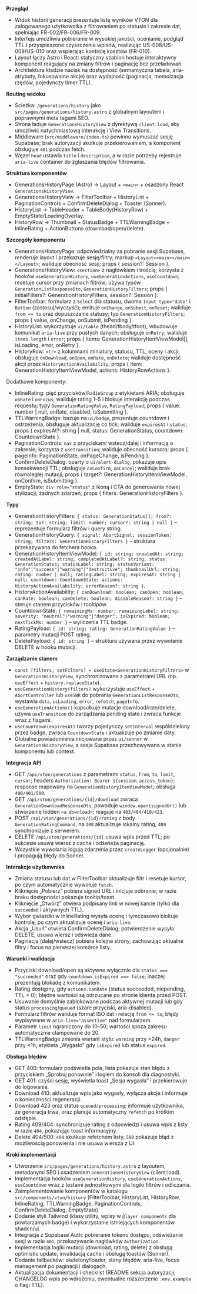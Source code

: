 **Przegląd**
- Widok historii generacji prezentuje listę wyników VTON dla zalogowanego użytkownika z filtrowaniem po statusie i zakresie dat, spełniając FR-002/FR-006/FR-009.
- Interfejs umożliwia pobieranie w wysokiej jakości, ocenianie, podgląd TTL i przyspieszone czyszczenie wpisów, realizując US-008/US-009/US-010 oraz wspierając kontrolę kosztów (FR-010).
- Layout łączy Astro i React: statyczny szablon hostuje interaktywny komponent reagujący na zmiany filtrów i paginację bez przeładowań.
- Architektura kładzie nacisk na dostępność (semantyczna tabela, aria-atrybuty, fokusowalne akcje) oraz wydajność (paginacja, memoizacja rzędów, pojedynczy timer TTL).

**Routing widoku**
- Ścieżka: `/generations/history` jako `src/pages/generations/history.astro` z globalnym layoutem i poprawnymi meta tagami SEO.
- Strona ładuje `GenerationsHistoryView` z dyrektywą `client:load`, aby umożliwić natychmiastową interakcję i View Transitions.
- Middleware (`src/middleware/index.ts`) powinno wymuszać sesję Supabase; brak autoryzacji skutkuje przekierowaniem, a komponent obsługuje `401` podczas fetch.
- Węzeł `head` ustawia `title` i `description`, a w razie potrzeby rejestruje `aria-live` container do zgłaszania błędów filtrowania.

**Struktura komponentów**
- GenerationsHistoryPage (Astro) → Layout + `<main>` + osadzony React `GenerationsHistoryView`.
- GenerationsHistoryView → FilterToolbar + HistoryList + PaginationControls + ConfirmDeleteDialog + Toaster (Sonner).
- HistoryList → TableHeader + TableBody(HistoryRow) + EmptyState/LoadingOverlay.
- HistoryRow → Thumbnail + StatusBadge + TTLWarningBadge + InlineRating + ActionButtons (download/open/delete).

**Szczegóły komponentu**
- GenerationsHistoryPage: odpowiedzialny za pobranie sesji Supabase, renderuje layout i przekazuje sesję/filtry; markup `<Layout><main></main></Layout>`; waliduje obecność sesji; props { session?: Session }.
- GenerationsHistoryView: `<section>` z nagłówkiem i treścią; korzysta z hooków `useGenerationHistory`, `useGenerationActions`, `useCountdown`; resetuje cursor przy zmianach filtrów; używa typów `GenerationListResponseDto`, `GenerationHistoryFilters`; props { initialFilters?: GenerationHistoryFilters, session?: Session }.
- FilterToolbar: formularz z `Select` dla statusu, dwoma `Input type="date"` i `Button` (zastosuj/wyczyść); emituje `onChange`, `onSubmit`, `onReset`; waliduje `from <= to` oraz dopuszczalne statusy; typ `GenerationHistoryFilters`; props { value, onChange, onSubmit, isPending }.
- HistoryList: wykorzystuje `ui/table` (thead/tbody/tfoot), wbudowuje komunikat `aria-live` przy pustych danych; obsługuje `onRetry`; waliduje `items.length` i `error`; props { items: GenerationHistoryItemViewModel[], isLoading, error, onRetry }.
- HistoryRow: `<tr>` z kolumnami miniatury, statusu, TTL, oceny i akcji; obsługuje `onDownload`, `onOpen`, `onRate`, `onDelete`; waliduje dostępność akcji przez `HistoryActionAvailability`; props { item: GenerationHistoryItemViewModel, actions: HistoryRowActions }.

Dodatkowe komponenty:
- InlineRating: pięć przycisków/`RadioGroup` z etykietami ARIA; obsługuje `onRate` i `onFocus`; waliduje rating 1–5 i blokuje interakcję podczas requestu; typy `GenerationRatingValue`, `RatingPayload`; props { value: number | null, onRate, disabled, isSubmitting }.
- TTLWarningBadge: bazuje na `ui/badge`, prezentuje countdown i ostrzeżenia; obsługuje aktualizację co tick; waliduje `expiresAt` i `status`; props { expiresAt?: string | null, status: GenerationStatus, countdown: CountdownState }.
- PaginationControls: `nav` z przyciskami wstecz/dalej i informacją o zakresie; korzysta z `useTransition`; waliduje obecność kursora; props { pageInfo: PaginationState, onPageChange, isPending }.
- ConfirmDeleteDialog: oparty o `ui/alert-dialog`, pokazuje opis konsekwencji TTL; obsługuje `onConfirm`, `onCancel`; waliduje brak równoległej mutacji; props { target?: GenerationHistoryItemViewModel, onConfirm, isSubmitting }.
- EmptyState: `div role="status"` z ikoną i CTA do generowania nowej stylizacji; żadnych zdarzeń; props { filters: GenerationHistoryFilters }.

**Typy**
- GenerationHistoryFilters: `{ status: GenerationStatus[]; from?: string; to?: string; limit: number; cursor?: string | null }` – reprezentuje formularz filtrów i query string.
- GenerationHistoryQuery: `{ signal: AbortSignal; sessionToken: string; filters: GenerationHistoryFilters }` – struktura przekazywana do fetchera hooka.
- GenerationHistoryItemViewModel: `{ id: string; createdAt: string; createdAtLabel: string; completedAtLabel?: string; status: GenerationStatus; statusLabel: string; statusVariant: "info"|"success"|"warning"|"destructive"; thumbnailUrl: string; rating: number | null; ratingLabel: string; expiresAt: string | null; countdown: CountdownState; actions: HistoryActionAvailability; errorReason?: string }`.
- HistoryActionAvailability: `{ canDownload: boolean; canOpen: boolean; canRate: boolean; canDelete: boolean; disableReason?: string }` – steruje stanem przycisków i tooltipów.
- CountdownState: `{ remainingMs: number; remainingLabel: string; severity: "neutral"|"warning"|"danger"; isExpired: boolean; nextTickMs: number }` – wyliczenia TTL badge.
- RatingPayload: `{ id: string; rating: GenerationRatingValue }` – parametry mutacji POST rating.
- DeletePayload: `{ id: string }` – struktura używana przez wywołanie DELETE w hooku mutacji.

**Zarządzanie stanem**
- `const [filters, setFilters] = useState<GenerationHistoryFilters>` w `GenerationsHistoryView`, synchronizowane z parametrami URL (np. `useEffect` + `history.replaceState`).
- `useGenerationHistory(filters)` wykorzystuje `useEffect` + `AbortController` lub `useSWR` do pobrania `GenerationListResponseDto`, wystawia `data`, `isLoading`, `error`, `refetch`, `pageInfo`.
- `useGenerationActions()` kapsułkuje mutacje download/rate/delete, używa `useTransition` do zarządzania pending state i zwraca funkcje wraz z flagami.
- `useCountdown(expiresAt)` tworzy pojedynczy `setInterval` współdzielony przez badge, zwraca `CountdownState` i aktualizuje po zmianie daty.
- Globalne powiadomienia inicjowane przez `ui/sonner` w `GenerationsHistoryView`, a sesja Supabase przechowywana w stanie komponentu lub context.

**Integracja API**
- GET `/api/vton/generations` z parametrami `status`, `from`, `to`, `limit`, `cursor`; headers `Authorization: Bearer ${session.access_token}`; response mapowany na `GenerationHistoryItemViewModel`; obsługa `400/401/500`.
- GET `/api/vton/generations/{id}/download` zwraca `GenerationDownloadResponseDto`; powoduje `window.open(signedUrl)` lub stworzenie hidden `<a download>`; reaguje na `403/404/410/423`.
- POST `/api/vton/generations/{id}/rating` z body `GenerationRatingCommand`; na `200` aktualizuje lokalny rating, `409` synchronizuje z serwerem.
- DELETE `/api/vton/generations/{id}` usuwa wpis przed TTL; po sukcesie usuwa wiersz z cache i odświeża paginację.
- Wszystkie wywołania logują zdarzenia przez `createLogger` (opcjonalnie) i propagują błędy do Sonner.

**Interakcje użytkownika**
- Zmiana statusu lub dat w FilterToolbar aktualizuje filtr i resetuje kursor, po czym automatycznie wywołuje `fetch`.
- Kliknięcie „Pobierz” pobiera signed URL i inicjuje pobranie; w razie braku dostępności pokazuje tooltip/toast.
- Kliknięcie „Otwórz” otwiera podpisany link w nowej karcie (tylko dla `succeeded` i aktywnych TTL).
- Wybór gwiazdki w InlineRating wysyła ocenę i tymczasowo blokuje kontrolę, po czym aktualizuje ocenę i `aria-live`.
- Akcja „Usuń” otwiera ConfirmDeleteDialog; potwierdzenie wysyła DELETE, usuwa wiersz i odświeża dane.
- Paginacja (dalej/wstecz) pobiera kolejne strony, zachowując aktualne filtry i focus na pierwszej komórce listy.

**Warunki i walidacja**
- Przyciski download/open są aktywne wyłącznie dla `status === "succeeded"` oraz gdy `countdown.isExpired === false`; inaczej prezentują blokadę z komunikatem.
- Rating dostępny, gdy `actions.canRate` (status succeeded, niepending, TTL > 0); błędne wartości są odrzucane po stronie klienta przed POST.
- Usuwanie domyślnie zablokowane podczas aktywnej mutacji lub gdy status `processing`/`queued` (szare przyciski, aria-disabled).
- Formularz filtrów waliduje format ISO dat i relację `from <= to`; błędy wypisywane w `aria-live="assertive"` nad formularzem.
- Parametr `limit` ograniczony do 10–50; wartości spoza zakresu automatycznie clampowane do 20.
- TTLWarningBadge zmienia wariant stylu: `warning` przy <24h, `danger` przy <1h, etykieta „Wygasło” gdy `isExpired` lub status `expired`.

**Obsługa błędów**
- GET 400: formularz podświetla pola, lista pokazuje stan błędu z przyciskiem „Spróbuj ponownie” i logiem do konsoli dla diagnostyki.
- GET 401: czyści sesję, wyświetla toast „Sesja wygasła” i przekierowuje do logowania.
- Download 410: aktualizuje wpis jako wygasły, wyłącza akcje i informuje o konieczności regeneracji.
- Download 423 oraz status `queued/processing`: informuje użytkownika, że generacja trwa, oraz planuje automatyczny `refetch` po krótkim odstępie.
- Rating 409/404: synchronizuje rating z odpowiedzi i usuwa wpis z listy w razie `404`, pokazując toast informacyjny.
- Delete 404/500: `404` skutkuje refetchem listy, `500` pokazuje błąd z możliwością ponowienia i nie usuwa wiersza z UI.

**Kroki implementacji**
- Utworzenie `src/pages/generations/history.astro` z layoutem, metadanymi SEO i osadzeniem `GenerationsHistoryView` (client:load).
- Implementacja hooków `useGenerationHistory`, `useGenerationActions`, `useCountdown` wraz z testami jednostkowymi dla logiki filtrów i odliczania.
- Zaimplementowanie komponentów w katalogu `src/components/vton/history` (FilterToolbar, HistoryList, HistoryRow, InlineRating, TTLWarningBadge, PaginationControls, ConfirmDeleteDialog, EmptyState).
- Dodanie styli Tailwind (klasy utility, wpisy w `@layer components` dla powtarzalnych badge) i wykorzystanie istniejących komponentów shadcn/ui.
- Integracja z Supabase Auth: pobieranie tokenu dostępu, odświeżanie sesji w razie `401`, przekazywanie nagłówków `Authorization`.
- Implementacja logiki mutacji (download, rating, delete) z obsługą optimistic update, invalidacją cache i obsługą toastów (Sonner).
- Dodanie fallbacków: skeletony/loader, stany błędów, aria-live, focus management po paginacji i dialogach.
- Aktualizacja dokumentacji i checklist (README sekcja autoryzacji, CHANGELOG wpis po wdrożeniu, ewentualne rozszerzenie `.env.example` o flagi TTL).
